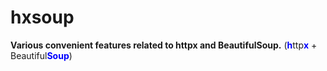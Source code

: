 # hxsoup

**Various convenient features related to httpx and BeautifulSoup.** (<span style="color:blue">**h**</span>ttp<span style="color:blue">**x**</span> + Beautiful<span style="color:blue">**Soup**</span>)

## 
